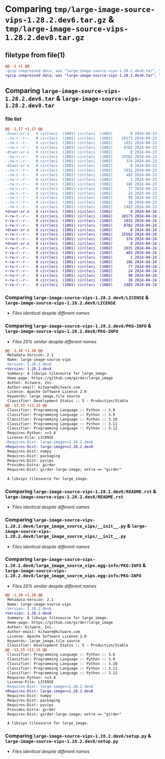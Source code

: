 # Comparing `tmp/large-image-source-vips-1.28.2.dev6.tar.gz` & `tmp/large-image-source-vips-1.28.2.dev8.tar.gz`

## filetype from file(1)

```diff
@@ -1 +1 @@
-gzip compressed data, was "large-image-source-vips-1.28.2.dev6.tar", last modified: Tue Apr 23 16:03:09 2024, max compression
+gzip compressed data, was "large-image-source-vips-1.28.2.dev8.tar", last modified: Wed Apr 24 20:05:21 2024, max compression
```

## Comparing `large-image-source-vips-1.28.2.dev6.tar` & `large-image-source-vips-1.28.2.dev8.tar`

### file list

```diff
@@ -1,17 +1,17 @@
-drwxr-xr-x   0 circleci  (1001) circleci  (1002)        0 2024-04-23 16:03:09.845036 large-image-source-vips-1.28.2.dev6/
--rw-r--r--   0 circleci  (1001) circleci  (1002)    10173 2024-04-23 16:03:09.000000 large-image-source-vips-1.28.2.dev6/LICENSE
--rw-r--r--   0 circleci  (1001) circleci  (1002)     1031 2024-04-23 16:03:09.845036 large-image-source-vips-1.28.2.dev6/PKG-INFO
--rw-r--r--   0 circleci  (1001) circleci  (1002)     8782 2024-04-23 16:03:09.000000 large-image-source-vips-1.28.2.dev6/README.rst
-drwxr-xr-x   0 circleci  (1001) circleci  (1002)        0 2024-04-23 16:03:09.841036 large-image-source-vips-1.28.2.dev6/large_image_source_vips/
--rw-r--r--   0 circleci  (1001) circleci  (1002)    25562 2024-04-23 15:56:50.000000 large-image-source-vips-1.28.2.dev6/large_image_source_vips/__init__.py
--rw-r--r--   0 circleci  (1001) circleci  (1002)      374 2024-04-23 15:56:50.000000 large-image-source-vips-1.28.2.dev6/large_image_source_vips/girder_source.py
-drwxr-xr-x   0 circleci  (1001) circleci  (1002)        0 2024-04-23 16:03:09.841036 large-image-source-vips-1.28.2.dev6/large_image_source_vips.egg-info/
--rw-r--r--   0 circleci  (1001) circleci  (1002)     1031 2024-04-23 16:03:09.000000 large-image-source-vips-1.28.2.dev6/large_image_source_vips.egg-info/PKG-INFO
--rw-r--r--   0 circleci  (1001) circleci  (1002)      403 2024-04-23 16:03:09.000000 large-image-source-vips-1.28.2.dev6/large_image_source_vips.egg-info/SOURCES.txt
--rw-r--r--   0 circleci  (1001) circleci  (1002)        1 2024-04-23 16:03:09.000000 large-image-source-vips-1.28.2.dev6/large_image_source_vips.egg-info/dependency_links.txt
--rw-r--r--   0 circleci  (1001) circleci  (1002)      166 2024-04-23 16:03:09.000000 large-image-source-vips-1.28.2.dev6/large_image_source_vips.egg-info/entry_points.txt
--rw-r--r--   0 circleci  (1001) circleci  (1002)       77 2024-04-23 16:03:09.000000 large-image-source-vips-1.28.2.dev6/large_image_source_vips.egg-info/requires.txt
--rw-r--r--   0 circleci  (1001) circleci  (1002)       24 2024-04-23 16:03:09.000000 large-image-source-vips-1.28.2.dev6/large_image_source_vips.egg-info/top_level.txt
--rw-r--r--   0 circleci  (1001) circleci  (1002)       99 2024-04-23 15:56:50.000000 large-image-source-vips-1.28.2.dev6/pyproject.toml
--rw-r--r--   0 circleci  (1001) circleci  (1002)       38 2024-04-23 16:03:09.845036 large-image-source-vips-1.28.2.dev6/setup.cfg
--rw-r--r--   0 circleci  (1001) circleci  (1002)     2483 2024-04-23 15:56:50.000000 large-image-source-vips-1.28.2.dev6/setup.py
+drwxr-xr-x   0 circleci  (1001) circleci  (1002)        0 2024-04-24 20:05:21.538642 large-image-source-vips-1.28.2.dev8/
+-rw-r--r--   0 circleci  (1001) circleci  (1002)    10173 2024-04-24 20:05:21.000000 large-image-source-vips-1.28.2.dev8/LICENSE
+-rw-r--r--   0 circleci  (1001) circleci  (1002)     1031 2024-04-24 20:05:21.538642 large-image-source-vips-1.28.2.dev8/PKG-INFO
+-rw-r--r--   0 circleci  (1001) circleci  (1002)     8782 2024-04-24 20:05:21.000000 large-image-source-vips-1.28.2.dev8/README.rst
+drwxr-xr-x   0 circleci  (1001) circleci  (1002)        0 2024-04-24 20:05:21.534642 large-image-source-vips-1.28.2.dev8/large_image_source_vips/
+-rw-r--r--   0 circleci  (1001) circleci  (1002)    25562 2024-04-24 19:59:45.000000 large-image-source-vips-1.28.2.dev8/large_image_source_vips/__init__.py
+-rw-r--r--   0 circleci  (1001) circleci  (1002)      374 2024-04-24 19:59:45.000000 large-image-source-vips-1.28.2.dev8/large_image_source_vips/girder_source.py
+drwxr-xr-x   0 circleci  (1001) circleci  (1002)        0 2024-04-24 20:05:21.538642 large-image-source-vips-1.28.2.dev8/large_image_source_vips.egg-info/
+-rw-r--r--   0 circleci  (1001) circleci  (1002)     1031 2024-04-24 20:05:21.000000 large-image-source-vips-1.28.2.dev8/large_image_source_vips.egg-info/PKG-INFO
+-rw-r--r--   0 circleci  (1001) circleci  (1002)      403 2024-04-24 20:05:21.000000 large-image-source-vips-1.28.2.dev8/large_image_source_vips.egg-info/SOURCES.txt
+-rw-r--r--   0 circleci  (1001) circleci  (1002)        1 2024-04-24 20:05:21.000000 large-image-source-vips-1.28.2.dev8/large_image_source_vips.egg-info/dependency_links.txt
+-rw-r--r--   0 circleci  (1001) circleci  (1002)      166 2024-04-24 20:05:21.000000 large-image-source-vips-1.28.2.dev8/large_image_source_vips.egg-info/entry_points.txt
+-rw-r--r--   0 circleci  (1001) circleci  (1002)       77 2024-04-24 20:05:21.000000 large-image-source-vips-1.28.2.dev8/large_image_source_vips.egg-info/requires.txt
+-rw-r--r--   0 circleci  (1001) circleci  (1002)       24 2024-04-24 20:05:21.000000 large-image-source-vips-1.28.2.dev8/large_image_source_vips.egg-info/top_level.txt
+-rw-r--r--   0 circleci  (1001) circleci  (1002)       99 2024-04-24 19:59:45.000000 large-image-source-vips-1.28.2.dev8/pyproject.toml
+-rw-r--r--   0 circleci  (1001) circleci  (1002)       38 2024-04-24 20:05:21.538642 large-image-source-vips-1.28.2.dev8/setup.cfg
+-rw-r--r--   0 circleci  (1001) circleci  (1002)     2483 2024-04-24 19:59:45.000000 large-image-source-vips-1.28.2.dev8/setup.py
```

### Comparing `large-image-source-vips-1.28.2.dev6/LICENSE` & `large-image-source-vips-1.28.2.dev8/LICENSE`

 * *Files identical despite different names*

### Comparing `large-image-source-vips-1.28.2.dev6/PKG-INFO` & `large-image-source-vips-1.28.2.dev8/PKG-INFO`

 * *Files 20% similar despite different names*

```diff
@@ -1,10 +1,10 @@
 Metadata-Version: 2.1
 Name: large-image-source-vips
-Version: 1.28.2.dev6
+Version: 1.28.2.dev8
 Summary: A libvips tilesource for large_image.
 Home-page: https://github.com/girder/large_image
 Author: Kitware, Inc.
 Author-email: kitware@kitware.com
 License: Apache Software License 2.0
 Keywords: large_image,tile source
 Classifier: Development Status :: 5 - Production/Stable
@@ -13,15 +13,15 @@
 Classifier: Programming Language :: Python :: 3.8
 Classifier: Programming Language :: Python :: 3.9
 Classifier: Programming Language :: Python :: 3.10
 Classifier: Programming Language :: Python :: 3.11
 Classifier: Programming Language :: Python :: 3.12
 Requires-Python: >=3.8
 License-File: LICENSE
-Requires-Dist: large-image>=1.28.2.dev6
+Requires-Dist: large-image>=1.28.2.dev8
 Requires-Dist: numpy
 Requires-Dist: packaging
 Requires-Dist: pyvips
 Provides-Extra: girder
 Requires-Dist: girder-large-image; extra == "girder"
 
 A libvips tilesource for large_image.
```

### Comparing `large-image-source-vips-1.28.2.dev6/README.rst` & `large-image-source-vips-1.28.2.dev8/README.rst`

 * *Files identical despite different names*

### Comparing `large-image-source-vips-1.28.2.dev6/large_image_source_vips/__init__.py` & `large-image-source-vips-1.28.2.dev8/large_image_source_vips/__init__.py`

 * *Files identical despite different names*

### Comparing `large-image-source-vips-1.28.2.dev6/large_image_source_vips.egg-info/PKG-INFO` & `large-image-source-vips-1.28.2.dev8/large_image_source_vips.egg-info/PKG-INFO`

 * *Files 20% similar despite different names*

```diff
@@ -1,10 +1,10 @@
 Metadata-Version: 2.1
 Name: large-image-source-vips
-Version: 1.28.2.dev6
+Version: 1.28.2.dev8
 Summary: A libvips tilesource for large_image.
 Home-page: https://github.com/girder/large_image
 Author: Kitware, Inc.
 Author-email: kitware@kitware.com
 License: Apache Software License 2.0
 Keywords: large_image,tile source
 Classifier: Development Status :: 5 - Production/Stable
@@ -13,15 +13,15 @@
 Classifier: Programming Language :: Python :: 3.8
 Classifier: Programming Language :: Python :: 3.9
 Classifier: Programming Language :: Python :: 3.10
 Classifier: Programming Language :: Python :: 3.11
 Classifier: Programming Language :: Python :: 3.12
 Requires-Python: >=3.8
 License-File: LICENSE
-Requires-Dist: large-image>=1.28.2.dev6
+Requires-Dist: large-image>=1.28.2.dev8
 Requires-Dist: numpy
 Requires-Dist: packaging
 Requires-Dist: pyvips
 Provides-Extra: girder
 Requires-Dist: girder-large-image; extra == "girder"
 
 A libvips tilesource for large_image.
```

### Comparing `large-image-source-vips-1.28.2.dev6/setup.py` & `large-image-source-vips-1.28.2.dev8/setup.py`

 * *Files identical despite different names*

